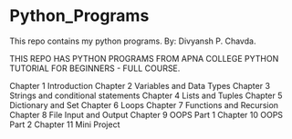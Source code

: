 # Python_Programs
This repo contains my python programs.
By: Divyansh P. Chavda.

THIS REPO HAS PYTHON PROGRAMS FROM APNA COLLEGE PYTHON TUTORIAL FOR BEGINNERS - FULL COURSE.

Chapter 1 Introduction
Chapter 2 Variables and Data Types
Chapter 3 Strings and conditional statements
Chapter 4 Lists and Tuples
Chapter 5 Dictionary and Set
Chapter 6 Loops
Chapter 7 Functions and Recursion
Chapter 8 File Input and Output
Chapter 9 OOPS Part 1
Chapter 10 OOPS Part 2
Chapter 11 Mini Project
